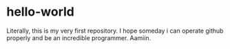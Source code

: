 hello-world
===========

Literally, this is my very first repository.
I hope someday i can operate github properly and be an incredible programmer. Aamiin.

